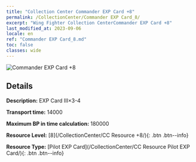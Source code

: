 ```yaml
---
title: "Collection Center Commander EXP Card +8"
permalink: /CollectionCenter/Commander EXP Card_8/
excerpt: "Wing Fighter Collection CenterCommander EXP Card +8"
last_modified_at: 2023-09-06
locale: en
ref: "Commander EXP Card_8.md"
toc: false
classes: wide
---
```



![Commander EXP Card +8](/images/cc/CC_Pilot_EXP_Card_5.png)

## Details

  **Description:** EXP Card III×3-4

  **Transport time:** 14000

  **Maximum BP in time calculation:** 180000

  **Resource Level:** [8](/CollectionCenter/CC Resource +8/){: .btn .btn--info}

  **Resource Type:** [Pilot EXP Card](/CollectionCenter/CC Resource Pilot EXP Card/){: .btn .btn--info}

